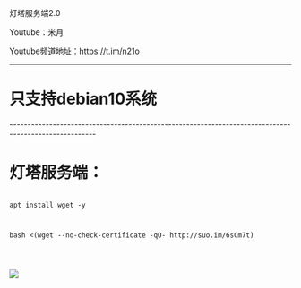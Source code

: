 灯塔服务端2.0

Youtube：米月

Youtube频道地址：https://t.im/n21o

------------------------------------------------------------------------------------------------------
<h1>只支持debian10系统</h1>
------------------------------------------------------------------------------------------------------
</p>
<h1>灯塔服务端：</h1>
</p>
<code>
apt install wget -y
</code>
</p>
<code>
<p>bash <(wget --no-check-certificate -qO- http://suo.im/6sCm7t) </p>
       
            
</code>
</p>
<img src="https://git.io/JvPLv">
</p>

